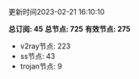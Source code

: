更新时间2023-02-21 16:10:10

**总订阅: 45**
**总节点: 725**
**有效节点: 275**
- v2ray节点: 223
- ss节点: 43
- trojan节点: 9
